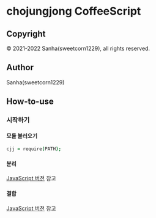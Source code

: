 # chojungjong CoffeeScript

## Copyright
© 2021-2022 Sanha(sweetcorn1229), all rights reserved.

## Author
Sanha(sweetcorn1229)

## How-to-use

### 시작하기

#### 모듈 불러오기
```coffee
cjj = require(PATH);
```

#### 분리
[JavaScript 버전](https://github.com/sweetcorn1229/chojungjong/blob/main/javascript/docs.md) 참고

#### 결합
[JavaScript 버전](https://github.com/sweetcorn1229/chojungjong/blob/main/javascript/docs.md) 참고
